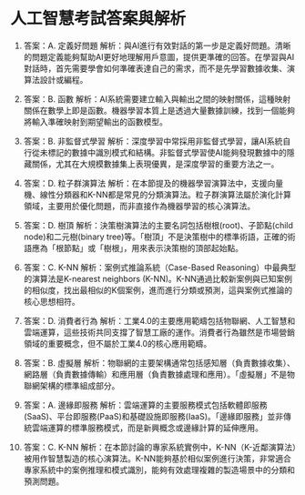 # 人工智慧考試答案與解析

1. 答案：A. 定義好問題
   解析：與AI進行有效對話的第一步是定義好問題。清晰的問題定義能夠幫助AI更好地理解用戶意圖，提供更準確的回答。在學習與AI對話時，首先需要學會如何準確表達自己的需求，而不是先學習數據收集、演算法設計或編程。

2. 答案：B. 函數
   解析：AI系統需要建立輸入與輸出之間的映射關係，這種映射關係在數學上即是函數。機器學習本質上是透過大量數據訓練，找到一個能夠將輸入準確映射到期望輸出的函數模型。

3. 答案：B. 非監督式學習
   解析：深度學習中常採用非監督式學習，讓AI系統自行從未標記的數據中識別模式和結構。非監督式學習使AI能夠發現數據中的隱藏關係，尤其在大規模數據集上表現優異，是深度學習的重要方法之一。

4. 答案：D. 粒子群演算法
   解析：在本節提及的機器學習演算法中，支援向量機、線性分類器和K-NN都是常見的分類演算法。粒子群演算法屬於演化計算領域，主要用於優化問題，而非直接作為機器學習的核心演算法。

5. 答案：D. 樹頂
   解析：決策樹演算法的主要名詞包括樹根(root)、子節點(child node)和二元樹(binary tree)等。「樹頂」不是決策樹中的標準術語，正確的術語應為「根節點」或「樹根」，用來表示決策樹的頂部起始點。

6. 答案：C. K-NN
   解析：案例式推論系統（Case-Based Reasoning）中最典型的演算法是K-nearest neighbors (K-NN)。K-NN通過比較新案例與已知案例的相似度，找出最相似的K個案例，進而進行分類或預測，這與案例式推論的核心思想相符。

7. 答案：D. 消費者行為
   解析：工業4.0的主要應用範疇包括物聯網、人工智慧和雲端運算，這些技術共同支撐了智慧工廠的運作。消費者行為雖然是市場營銷領域的重要概念，但不屬於工業4.0的核心應用範疇。

8. 答案：B. 虛擬層
   解析：物聯網的主要架構通常包括感知層（負責數據收集）、網路層（負責數據傳輸）和應用層（負責數據處理和應用）。「虛擬層」不是物聯網架構的標準組成部分。

9. 答案：A. 邊緣即服務
   解析：雲端運算的主要服務模式包括軟體即服務(SaaS)、平台即服務(PaaS)和基礎設施即服務(IaaS)。「邊緣即服務」並非傳統雲端運算的標準服務模式，而是新興概念或邊緣計算的延伸應用。

10. 答案：C. K-NN
    解析：在本節討論的專家系統實例中，K-NN（K-近鄰演算法）被用作智慧製造的核心演算法。K-NN能夠基於相似案例進行決策，非常適合專家系統中的案例推理和模式識別，能夠有效處理複雜的製造場景中的分類和預測問題。 